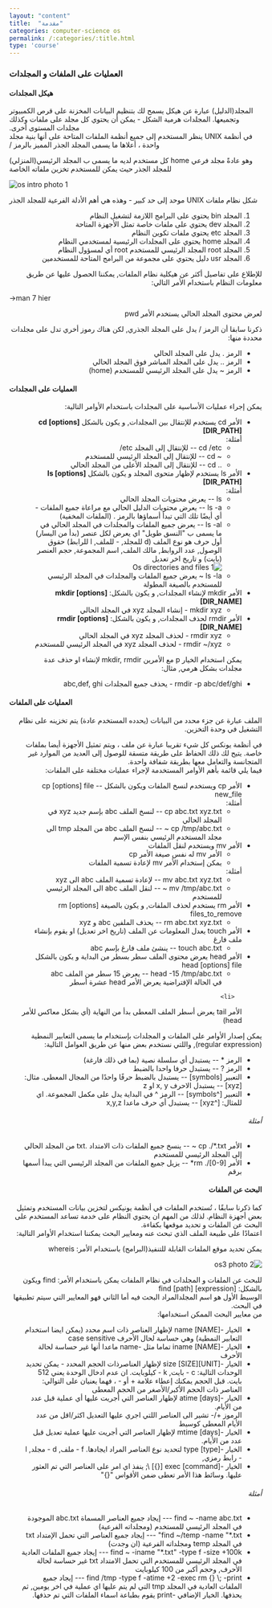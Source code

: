 ```yaml
---
layout: "content"
title:  "مقدمة"
categories: computer-science os
permalink: /:categories/:title.html
type: 'course'
---
```


<h3>
العمليات على الملفات و المجلدات
</h3>

<h4>
هيكل المجلدات
</h4>
<p class="content-p">
<bdi>
المجلد(الدليل) عبارة عن هيكل يسمح لك بتنظيم البيانات المخزنة على قرص الكمبيوتر وتجميعها. المجلدات هرمية الشكل - يمكن أن يحتوي كل مجلد على ملفات وكذلك مجلدات المستوى أخرى. <br>
في أنظمة 
UNIX
 ينظر المستخدم إلى جميع أنظمة الملفات المتاحة على أنها بنية مجلد واحدة ، أعلاها ما يسمى المجلد الجذر المميز بالرمز /

كل مستخدم لديه ما يسمى ب المجلد الرئيسي(المنزلي) 
home
وهو عادةً مجلد فرعي للمجلد الجذر حيث يمكن للمستخدم تخزين ملفاته الخاصة 
</bdi>
</p>

<div class="content-image">
<img  src="/assets/img/os/os-intro1.png" alt="os intro photo 1"/>
</div>

<p>
   <bdi>
شكل نظام ملفات 
UNIX
موحد إلى حد كبير - وهذه هي أهم الأدلة الفرعية للمجلد الجذر
   </bdi>
</p>
<bdi>
<ol>
   <li>
المجلد 
bin 
يحتوي على البرامج اللازمة لتشغيل النظام   
   </li>
   <li>
المجلد 
dev
 يحتوي على ملفات خاصة تمثل الأجهزة المتاحة 
   </li>
   <li>
المجلد 
etc 
يحتوي ملفات تكوين النظام     
   </li>
   <li>
المجلد 
home 
يحتوي على المجلدات الرئيسية لمستخدمي النظام
   </li>
   <li>
المجلد 
root 
المجلد الرئيسي للمستخدم 
root 
أي لمسؤول النظام
   </li>
   <li>
المجلد 
usr 
دليل يحتوي على مجموعة من البرامج المتاحة للمستخدمين
   </li>
</ol>

<p>
للإطلاع على تفاصيل أكثر عن هيكلية نظام الملفات, يمكننا الحصول عليها عن طريق معلومات النظام باستخدام الأمر التالي:
</p>
</bdi>
<div class="terminal-box">
-&gt;man 7 hier
</div>

<bdi>
<p>
لعرض محتوى المجلد الحالي يستخدم الأمر 
pwd 
</p>

<p>
 ذكرنا سابقا أن الرمز / يدل على المجلد الجذري, لكن هناك رموز أخري تدل على مجلدات محددة منها: 
</p>
<ul>
   <li>
الرمز 
. 
يدل على المجلد الحالي
   </li>
   <li>
الرمز 
.. 
يدل على المجلد المباشر فوق المجلد الحالي
   </li>
   <li>
الرمز 
~ 
يدل على المجلد الرئيسي للمستخدم 
(home)
   </li>
</ul>
</bdi>

<h4>
العمليات على المجلدات
</h4>

<bdi>
   <p>
يمكن إجراء عمليات الأساسية على المجلدات باستخدام الأوامر التالية:
   </p>
   <ul>
      <li>
الأمر 
cd 
يستخدم للإنتقال بين المجلدات, و يكون بالشكل 
<strong>cd [options] [DIR_PATH]</strong>
<br> أمثلة: <br>
<ul>
<li>
cd /etc -- 
للإنتقال إلى المجلد 
etc/ <br>
</li>
<li>
~ cd --
للإنتقال إلى المجلد الرئيسي للمستخدم <br>
</li>
<li>
.. cd -- 
للإنتقال إلى المجلد الأعلى من المجلد الحالي
</li>
</ul>
      </li>
      <li>
الأمر 
ls 
يستخدم لإظهار متحوى المجلد و يكون بالشكل 
<strong>ls [options] [DIR_PATH]</strong> <br> أمثلة: <br>
         <ul>
            <li>
ls --
يعرض محتويات المجلد الحالي 
            </li>
            <li>
ls -a 
--
يعرض محتويات الدليل الحالي مع مراعاة جميع الملفات - أي أيضًا تلك التي تبدأ أسماؤها بالرمز . (الملفات المخفية) 
            </li>
            <li>
ls -al --
يعرض جميع الملفات والمجلدات في المجلد الحالي في ما يسمى ب "النسق طويل" اي يعرض لكل عنصر (بدأ من اليسار) أول حرف هو نوع الملف (d 
للمجلد, - للملف, l 
للرابط)
حقوق الوصول, عدد الروابط, مالك الملف, اسم المجموعة, حجم العنصر (بايت) و تاريخ اخر تعديل
            </li>
<div class="content-image">
 <img src="#", alt="Os directories and files 1">
</div>
            <li>
ls -la ~ 
يعرض جميع الملفات والمجلدات في المجلد الرئيسي للمستخدم بالصيغة المطولة
            </li>
         </ul>
      </li>
      <li>
الأمر 
mkdir 
لإنشاء المجلدات, و يكون بالشكل: 
<strong>mkdir [options] [DIR_NAME]</strong>
         <ul>
            <li>
mkdir xyz - 
إنشاء المجلد 
xyz 
في المجلد الحالي
            </li>
         </ul>
      </li>
      <li>
الأمر 
rmdir 
لحذف المجلدات, و يكون بالشكل: 
<strong>rmdir [options] [DIR_NAME]</strong>
         <ul>
            <li>
rmdir xyz - 
لحذف المجلد 
xyz 
في المجلد الحالي
            </li>
            <li>
rmdir ~/xyz - 
لحذف المجلد 
xyz 
في المجلد الرئيسي للمستخدم
            </li>
         </ul>
      </li>
<p>
يمكن استخدام الخيار 
p 
مع الأمرين 
mkdir, rmdir 
لإنشاء او حذف عدة مجلدات بشكل هرمي, مثال:
</p>  
      <li>
rmdir -p abc/def/ghi - 
يحذف جميع المجلدات 
abc,def, ghi
      </li>
   </ul>
</bdi>

<h4>
العمليات على الملفات
</h4>

<bdi>
   <p>
الملف عبارة عن جزء محدد من البيانات (يحدده المستخدم عادة) يتم تخزينه على نظام التشغيل في وحدة التخزين. <br>

في أنظمة يونكس كل شيء تقريبا عبارة عن ملف ، ويتم تمثيل الأجهزة أيضا بملفات خاصة. يتيح لك ذلك الحفاظ على طريقة متسقة للوصول إلى العديد من الموارد غير المتجانسة والتعامل معها بطريقة شفافة واحدة. <br>
فيما يلي قائمة بأهم الأوامر المستخدمة لإجراء عمليات مختلفة على الملفات:
   </p>
   <ul>
      <li>
الأمر 
cp 
ويستخدم لنسخ الملفات ويكون بالشكل -- 
cp [options] file new_file <br>
أمثلة:
         <ul>
            <li>
cp abc.txt xyz.txt   -- 
لنسخ الملف 
abc 
بإسم جديد 
xyz 
في المجلد الحالي
            </li>
            <li>
cp /tmp/abc.txt ~  --
لنسخ الملف 
abc 
من المجلد 
tmp 
الى مجلد المستخدم الرئيسي بنفس الإسم
            </li>
         </ul>
      </li>
      <li>
الأمر 
mv 
ويستخدم لنقل الملفات
         <ul>
            <li>
الأمر 
mv 
له نفس صيغة الأمر 
cp
            </li>
            <li>
يمكن إستخدام الأمر 
mv 
لإعادة تسمية الملفات  
            </li> 
         </ul>
أمثلة:
         <ul>
            <li>
mv abc.txt xyz.txt -- 
لإعادة تسمية الملف 
abc 
الى 
xyz
            </li>
            <li>
mv /tmp/abc.txt ~  --
لنقل الملف 
abc 
الى المجلد الرئيسي للمستخدم
            </li>
         </ul>
      </li>
      <li>
الأمر 
rm 
يستخدم لحذف الملفات, و يكون بالصيغة 
rm [options] files_to_remove <br>
      <ul>
         <li>
rm abc.txt xyz.txt -- 
يحذف الملفين 
abc و xyz
         </li>
      </ul>
      </li>
      <li>
الأمر 
touch 
يعدل المعلومات عن الملف (تاريخ اخر تعديل) او يقوم بإنشاء ملف فارغ <br>
         <ul>
           <li>
touch abc.txt   -- 
ينشئ ملف فارغ بإسم 
abc
            </li>
         </ul>
      </li>
      <li>
الأمر 
head 
يعرض محتوى الملف سطر بسطر من البداية و يكون بالشكل 
head [options] file
         <ul>
            <li>
head -15 /tmp/abc.txt --
يعرض 15 سطر من الملف 
abc
            </li>
في الحالة الإفتراضية يعرض الأمر 
head 
عشرة أسطر
         </ul>
      </li>

      <li>
الأمر 
tail 
يعرض أسطر الملف المعطى بدأ من النهاية (أي بشكل معاكس للأمر head)
      </li>
   </ul>
<p>
يمكن إصدار الأوامر على الملفات و المجلدات بإستخدام ما يسمى التعابير النمطية (regular expression), 
واللتي نستخدم بعض منها عن طريق العوامل التالية:
</p>
<ul>
   <li>
الرمز * --
يستبدل أي سلسلة نصية (بما في ذلك فارغة)
   </li>
   <li>
الرمز ? --
يستبدل حرفا واحدا بالضبط
   </li>
   <li>
التعبير 
[symbols] -- 
يستبدل بالضبط حرفًا واحدًا من المجال المعطى. مثال: 
[xyz] -- 
يستبدل الاحرف x, y او z
   </li>
   <li>
التعبير 
[^symbols] -- 
الرمز ^ 
في البداية يدل على مكمل المجموعة. اي للمثال:
[^xyz] -- 
يستبدل أي حرف ماعدا x,y,z
   </li>
</ul>
<h6>
أمثلة
</h6>
<ul>
   <li>
الأمر 
cp ./*.txt ~  -- 
ينسخ جميع الملفات ذات الامتداد 
.txt 
من المجلد الحالي إلى المجلد الرئيسي للمستخدم 
   </li>

   <li>
الأمر 
rm ./[0-9]*  --
يزيل جميع الملفات من المجلد الرئيسي التي يبدأ أسمها برقم
   </li>
</ul>

<h4>
البحث عن الملفات
</h4>

<p>
كما ذكرنا سابقًا ، تُستخدم الملفات في أنظمة يونيكس لتخزين بيانات المستخدم وتمثيل بعض أجهزة النظام. لذلك من المهم ان يحتوي النظام على خدمة تساعد المستخدم على البحث عن الملفات و تحديد موقعها بكفاءة. <br> 
اعتمادًا على طبيعة الملف الذي تبحث عنه ومعايير البحث يمكننا استخدام الأوامر التالية:
</p>
<p>
يمكن تحديد موقع الملفات القابلة للتنفيذ(البرامج) باستخدام الأمر: 
whereis
</p>
<div class="content-image">
   <img src="#" alt= "os3 photo 2">
</div>
<p>
للبحث عن الملفات و المجلدات في نظام الملفات يمكن باستخدام الأمر: 
find 
ويكون بالشكل: 
find [path] [expression] <br>
الوسيط الأول هو اسم المجلدالمراد البحث فيه أما الثاني فهو المعايير التي سيتم تطبيقها في البحث. <br> من معايير البحث الممكن استخدامها: 
</p>
<ul>
   <li>
الخيار 
-name [NAME] 
لإظهار العناصر ذات اسم محدد (يمكن ايضا استخدام التعابير النمطية) وهي حساسة لحال الأحرف 
case sensitive
   </li>
   <li>
الخيار 
-iname [NAME] 
تماما مثل 
-name 
ماعدا أنها غير حساسة لحالة الأحرف
   </li>
   <li>
الخيار 
-size [SIZE][UNIT]
لإظهار العناصرذات الحجم المحدد - يمكن تحديد الوحدات التالية: 
c - بايت, 
k - كيلوبايت. 
ان عدم ادخال الوحدة يعني 512 بايت.
قبل الحجم يمكنك إعطاء علامة + أو - ، فهما يعنيان على التوالي: العناصر ذات الحجم الأكبر/الأصغر من الحجم المعطى 
   </li>
   <li>
الخيار 
-atime [days] 
لإظهار العناصر التي أجريت عليها أي عملية قبل عدد من الأيام. <br>
الرموز +/-
تشير الى العناصر اللتي اجري عليها التعديل اكثر/اقل من عدد الأيام المعطى كوسيط
   </li>

   <li>
الخيار 
-mtime [days] 
لإظهار العناصر التي أجريت عليها عملية تعديل قبل عدد من الأيام.
   </li>

   <li>
الخيار 
-type [type] 
لتحديد نوع العناصر المراد ايجادها. 
f - ملف,
d - مجلد,
l - رابط رمزي,

   </li>
   <li>
الخيار 
-exec [command] [{}] \;
ينفذ اي امر على العناصر التي تم العثور عليها. وسائط هذا الأمر تعطى ضمن الأقواس "{}"
   </li>
</ul>
<h6>
أمثلة
</h6>
<ul>
   <li>
find ~ -name abc.txt  --- 
إيجاد جميع العناصر المسماة 
abc.txt 
الموجودة في المجلد الرئيسي للمستخدم (ومجلداته الفرعية)
   </li>
   <li>
find ~/temp -name "*.txt"  ---
إيجاد جميع العناصر التي تحمل الإمتداد 
txt 
في المجلد 
temp 
ومجلداته الفرعية (ان وجدت)
   </li>
   <li>
find ~ -iname "*.txt" -type f -size +100k --- 
إيجاد جميع الملفات العادية في المجلد الرئيسي للمستخدم التي تحمل الامتداد 
txt 
غير حساسة لحالة الأحرف, وحجم أكبر من 100 كيلوبايت
   </li>
   <li>
find /tmp -type f -atime +2 -exec rm {} \; -print ---
إيجاد جميع الملفات العادية في المجلد 
tmp 
التي لم يتم عليها اي عملية في اخر يومين, ثم يحذفها.
الخيار الإضافي 
-print 
يقوم بطباعة اسماء الملفات التي تم حذفها.
   </li>
</ul>
</bdi>
